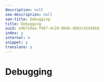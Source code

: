 ```yaml
---
description: null
seo-description: null
seo-title: Debugging
title: Debugging
uuid: e9b72daa-f967-4c29-8b4b-d092c41d36b8
index: y
internal: n
snippet: y
translate: y
---
```


# Debugging

<a id="section_FD1D77D15E904CCB9386F94D69CA6512"></a>

